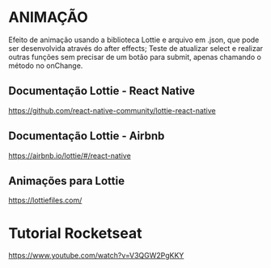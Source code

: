 ANIMAÇÃO
======

Efeito de animação usando a biblioteca Lottie e arquivo em .json, que pode ser desenvolvida através do after effects;
Teste de atualizar select e realizar outras funções sem precisar de um botão para submit, apenas chamando o método no onChange.

## Documentação Lottie - React Native

https://github.com/react-native-community/lottie-react-native


## Documentação Lottie - Airbnb

https://airbnb.io/lottie/#/react-native


## Animações para Lottie

https://lottiefiles.com/


# Tutorial Rocketseat

https://www.youtube.com/watch?v=V3QGW2PgKKY
